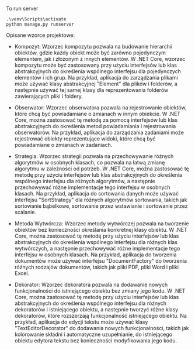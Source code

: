 To run server

```
.\venv\Scripts\activate
python manage.py runserver
```

Opisane wzorce projektowe:

- Kompozyt:
Wzorzec kompozytu pozwala na budowanie hierarchii obiektów, gdzie każdy obiekt może być zarówno pojedynczym elementem, jak i złożonym z innych elementów. W .NET Core, wzorzec kompozytu może być zastosowany przy użyciu interfejsów lub klas abstrakcyjnych do określenia wspólnego interfejsu dla pojedynczych elementów i ich grup. Na przykład, aplikacja do zarządzania plikami może używać klasy abstrakcyjnej "Element" dla plików i folderów, a następnie używać tej samej klasy dla reprezentowania folderów zawierających pliki i foldery.

- Obserwator:
Wzorzec obserwatora pozwala na rejestrowanie obiektów, które chcą być powiadamiane o zmianach w innym obiekcie. W .NET Core, można zastosować tę metodę za pomocą interfejsów lub klas abstrakcyjnych do określenia metod powiadamiania i rejestrowania obserwatorów. Na przykład, aplikacja do zarządzania zadaniami może rejestrować obiekty reprezentujące widoki, które chcą być powiadamiane o zmianach w zadaniach.

- Strategia:
Wzorzec strategii pozwala na przechowywanie różnych algorytmów w osobnych klasach, co pozwala na łatwą zmianę algorytmu w zależności od potrzeb. W .NET Core, można zastosować tę metodę przy użyciu interfejsów lub klas abstrakcyjnych do określenia wspólnego interfejsu dla różnych algorytmów, a następnie przechowywać różne implementacje tego interfejsu w osobnych klasach. Na przykład, aplikacja do sortowania danych może używać interfejsu "SortStrategy" dla różnych algorytmów sortowania, takich jak sortowanie bąbelkowe, sortowanie przez wstawianie i sortowanie przez scalanie.

- Metoda Wytwórcza:
Wzorzec metody wytwórczej pozwala na tworzenie obiektów bez konieczności określania konkretnej klasy obiektu. W .NET Core, można zastosować tę metodę przy użyciu interfejsów lub klas abstrakcyjnych do określenia wspólnego interfejsu dla różnych klas wytwórczych, a następnie przechowywać różne implementacje tego interfejsu w osobnych klasach. Na przykład, aplikacja do tworzenia dokumentów może używać interfejsu "DocumentFactory" do tworzenia różnych rodzajów dokumentów, takich jak pliki PDF, pliki Word i pliki Excel.

- Dekorator:
Wzorzec dekoratora pozwala na dodawanie nowych funkcjonalności do istniejącego obiektu bez zmiany jego kodu. W .NET Core, można zastosować tę metodę przy użyciu interfejsów lub klas abstrakcyjnych do określenia wspólnego interfejsu dla różnych dekoratorów i istniejącego obiektu, a następnie tworzyć różne klasy dekoratorów, które rozszerzają funkcjonalność istniejącego obiektu. Na przykład, aplikacja do edycji tekstu może używać klasy "TextEditorDecorator" do dodawania nowych funkcjonalności, takich jak kolorowanie składni i automatyczne uzupełnianie, do istniejącego obiektu edytora tekstu bez konieczności modyfikowania jego kodu.
